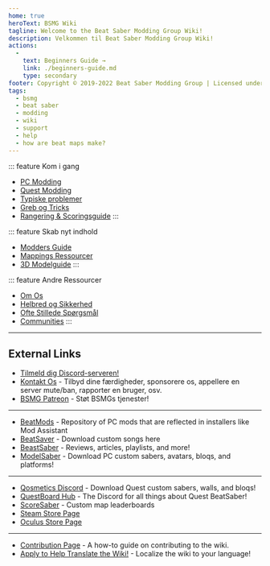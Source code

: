 ```yaml
---
home: true
heroText: BSMG Wiki
tagline: Welcome to the Beat Saber Modding Group Wiki!
description: Velkommen til Beat Saber Modding Group Wiki!
actions:
  - 
    text: Beginners Guide →
    link: ./beginners-guide.md
    type: secondary
footer: Copyright © 2019-2022 Beat Saber Modding Group | Licensed under CC BY-NC-SA 4.0
tags:
  - bsmg
  - beat saber
  - modding
  - wiki
  - support
  - help
  - how are beat maps make?
---
```


<!-- markdownlint-disable MD041 -->
<!-- markdownlint-disable MD033 -->
<div class='features'>

::: feature Kom i gang
* [PC Modding](./pc-modding.md)
* [Quest Modding](./quest-modding.md)
* [Typiske problemer](./support/)
* [Greb og Tricks](./grips-and-tricks.md)
* [Rangering & Scoringsguide](./ranking-guide.md)
:::

::: feature Skab nyt indhold
* [Modders Guide](/da/modding/)
* [Mappings Ressourcer](/da/mapping/)
* [3D Modelguide](/da/models/)
:::

::: feature Andre Ressourcer
* [Om Os](/da/about/)
* [Helbred og Sikkerhed](./health-and-safety.md)
* [Ofte Stillede Spørgsmål](/da/faq/)
* [Communities](/da/communities/)
:::

</div>

---

<h2 class='noborder'>External Links</h2>
<!-- markdownlint-enable MD033 -->

* [Tilmeld dig Discord-serveren!](https://discord.gg/beatsabermods)
* [Kontakt Os](https://bsmg.dev/contact) - Tilbyd dine færdigheder, sponsorere os, appellere en server mute/ban, rapporter en bruger, osv.
* [BSMG Patreon](https://www.patreon.com/beatsabermods) - Støt BSMGs tjenester!

---

* [BeatMods](https://beatmods.com) - Repository of PC mods that are reflected in installers like Mod Assistant
* [BeatSaver](https://beatsaver.com/) - Download custom songs here
* [BeastSaber](https://bsaber.com/) - Reviews, articles, playlists, and more!
* [ModelSaber](https://modelsaber.com/) - Download PC custom sabers, avatars, bloqs, and platforms!

---

* [Qosmetics Discord](https://discord.gg/qosmetics) - Download Quest custom sabers, walls, and bloqs!
* [QuestBoard Hub](https://discord.gg/d6DyW9v) - The Discord for all things about Quest BeatSaber!
* [ScoreSaber](https://scoresaber.com/) - Custom map leaderboards
* [Steam Store Page](https://store.steampowered.com/app/620980/Beat_Saber/)
* [Oculus Store Page](https://www.oculus.com/experiences/rift/1304877726278670/)

---

* [Contribution Page](https://docs.google.com/document/d/1r6IP6l3uo8rc__GxfLkpaToxheeXotdYaKEj3oWB2js/edit?usp=sharing) - A how-to guide on contributing to the wiki.
* [Apply to Help Translate the Wiki!](https://forms.gle/e3BqA3poMjESARe76) - Localize the wiki to your language!
